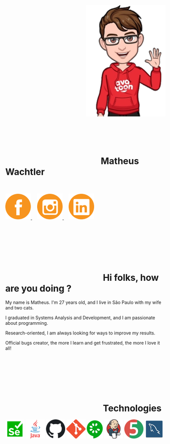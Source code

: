 <img align="right" width="250px" src="assets/avatar/hello_cut.png" style="max-width: 100%;">

<br><br><br><br>

<div dir="auto">
 
<h1 align="left"><a><svg> </svg></a>Matheus Wachtler</h1>
  <br><br>
  <a href="https://www.facebook.com/matheus.wachtler.9" rel="nofollow">
    <img width="80px" src="assets/logos/facebookLogo.png" alt="facebook" style="max-width: 100%;">
  </a>
&nbsp &nbsp 
  <a href="https://www.instagram.com/_mathwachtler/" rel="nofollow">
    <img width="80px" src="assets/logos/instagramLogo.png" alt="Instagram" style="max-width: 100%;">
  </a>
&nbsp &nbsp 
  <a href="https://www.linkedin.com/in/matheus-wachtler-a9a92911a/" rel="nofollow">
    <img width="80px" src="assets/logos/linkedInLogo.png" alt="linkedin" style="max-width: 100%;">
  </a>
</div>

<h1 align="left"><a><svg> </svg></a> Hi folks, how are you doing ? </h1>

My name is Matheus. I'm 27 years old, and I live in São Paulo with my wife and two cats.

I graduated in Systems Analysis and Development, and I am passionate about programming.

Research-oriented, I am always looking for ways to improve my results.

Official bugs creator, the more I learn and get frustrated, the more I love it all!

<h1 align="left"><a><svg> </svg></a> Technologies </h1>

<code><a target="_blank" href="https://www.selenium.dev/documentation/webdriver/"><img width="60px" src="assets/technologies/seleniumIcon.png" title="Selenium" style="max-width: 100%;"></a></code>
<code><a target="_blank" href="https://www.java.com/en/"><img width="60x" src="assets/technologies/javaIcon.png" title="java" style="max-width: 100%;"></a></code>
<code><a target="_blank" href="https://github.com/"><img width="60px" src="assets/technologies/githubIcon.png" title="github" style="max-width: 100%;"></a></code>
<code><a target="_blank" href="https://git-scm.com/"><img width="60px" src="assets/technologies/gitIcon.png" title="git" style="max-width: 100%;"></a></code>
<code><a target="_blank" href="https://cucumber.io/"><img width="50px" src="assets/technologies/cucumberIcon.png" title="cucumber" style="max-width: 100%;"></a></code>
<code><a target="_blank" href="https://www.jenkins.io/"><img width="60px" src="assets/technologies/jenkinsIcon.png" title="jenkins" style="max-width: 100%;"></a></code>
<code><a target="_blank" href="https://junit.org/junit5/"><img width="60px" src="assets/technologies/junit5Icon.png" title="junit5" style="max-width: 100%;"></a></code>
<code><a target="_blank" href="https://www.mysql.com/"><img width="60px" src="assets/technologies/mySqlIcon.png" title="mysql" style="max-width: 100%;"></a></code>
